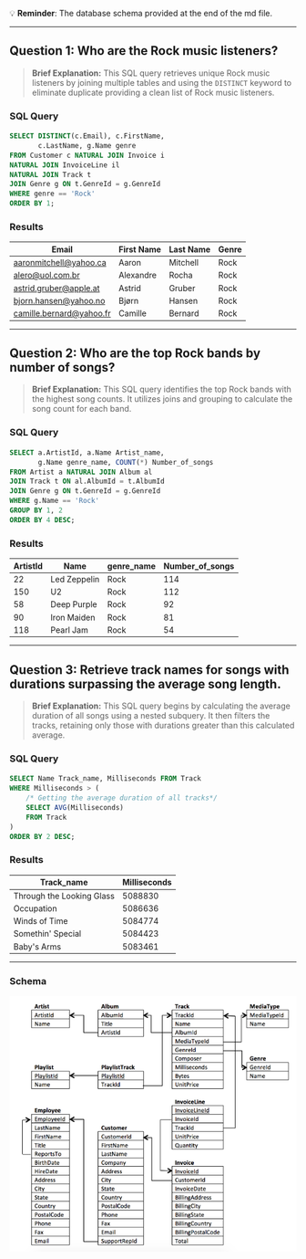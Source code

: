 💡 **Reminder**: The database schema provided at the end of the md file. 

---

## Question 1: Who are the Rock music listeners?

> **Brief Explanation:** This SQL query retrieves unique Rock music listeners by joining multiple tables and using the `DISTINCT` keyword to eliminate duplicate providing a clean list of Rock music listeners.

### SQL Query

```sql
SELECT DISTINCT(c.Email), c.FirstName, 
	   c.LastName, g.Name genre
FROM Customer c NATURAL JOIN Invoice i
NATURAL JOIN InvoiceLine il
NATURAL JOIN Track t
JOIN Genre g ON t.GenreId = g.GenreId
WHERE genre == 'Rock'
ORDER BY 1;
```

### Results

|Email|First Name|Last Name|Genre|
|---|---|---|---|
|[aaronmitchell@yahoo.ca](mailto:aaronmitchell@yahoo.ca)|Aaron|Mitchell|Rock|
|[alero@uol.com.br](mailto:alero@uol.com.br)|Alexandre|Rocha|Rock|
|[astrid.gruber@apple.at](mailto:astrid.gruber@apple.at)|Astrid|Gruber|Rock|
|[bjorn.hansen@yahoo.no](mailto:bjorn.hansen@yahoo.no)|Bjørn|Hansen|Rock|
|[camille.bernard@yahoo.fr](mailto:camille.bernard@yahoo.fr)|Camille|Bernard|Rock|

---

## Question 2: Who are the top Rock bands by number of songs?

> **Brief Explanation:** This SQL query identifies the top Rock bands with the highest song counts. It utilizes joins and grouping to calculate the song count for each band.

### SQL Query

```sql
SELECT a.ArtistId, a.Name Artist_name, 
	   g.Name genre_name, COUNT(*) Number_of_songs
FROM Artist a NATURAL JOIN Album al
JOIN Track t ON al.AlbumId = t.AlbumId
JOIN Genre g ON t.GenreId = g.GenreId
WHERE g.Name == 'Rock'
GROUP BY 1, 2
ORDER BY 4 DESC;
```

### Results

|ArtistId|Name|genre_name|Number_of_songs|
|---|---|---|---|
|22|Led Zeppelin|Rock|114|
|150|U2|Rock|112|
|58|Deep Purple|Rock|92|
|90|Iron Maiden|Rock|81|
|118|Pearl Jam|Rock|54|

---
## Question 3: Retrieve track names for songs with durations surpassing the average song length.

>**Brief Explanation:** This SQL query begins by calculating the average duration of all songs using a nested subquery. It then filters the tracks, retaining only those with durations greater than this calculated average.

### SQL Query

```sql
SELECT Name Track_name, Milliseconds FROM Track
WHERE Milliseconds > (
	/* Getting the average duration of all tracks*/
    SELECT AVG(Milliseconds)
    FROM Track
)
ORDER BY 2 DESC;
```

### Results

|Track_name|Milliseconds|
|---|---|
|Through the Looking Glass|5088830|
|Occupation|5086636|
|Winds of Time|5084774|
|Somethin' Special|5084423|
|Baby's Arms|5083461|

---

### Schema

![schema](../schema.png)
